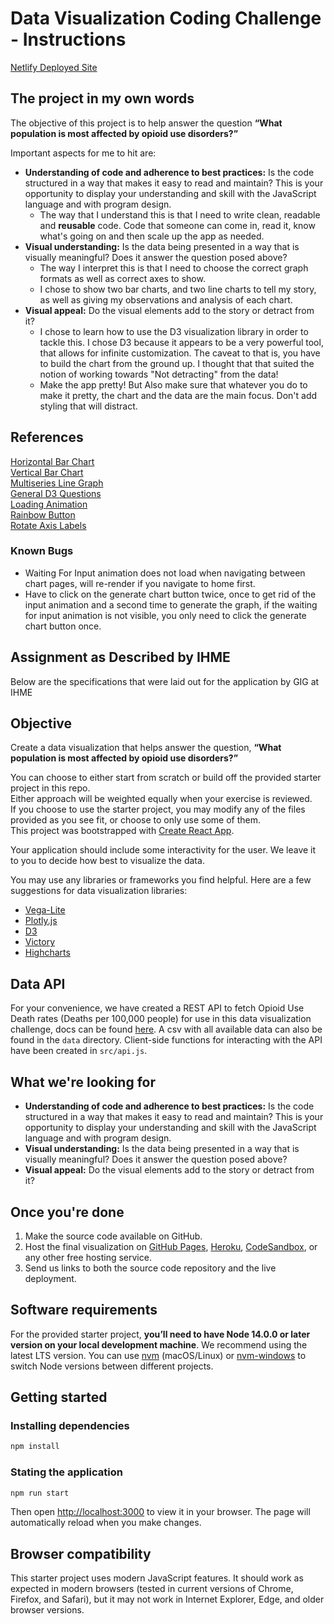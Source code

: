 # Data Visualization Coding Challenge - Instructions

[Netlify Deployed Site](https://eden-data-viz-challenge.netlify.app/)

## The project in my own words

The objective of this project is to help answer the question **“What population is most affected by opioid use disorders?”**  

Important aspects for me to hit are:  

- **Understanding of code and adherence to best practices:** Is the code structured in a way that makes it easy to read and maintain? This is your opportunity to display your understanding and skill with the JavaScript language and with program design.
  - The way that I understand this is that I need to write clean, readable and **reusable** code. Code that someone can come in, read it, know what's going on and then scale up the app as needed.
- **Visual understanding:** Is the data being presented in a way that is visually meaningful? Does it answer the question posed above?
  - The way I interpret this is that I need to choose the correct graph formats as well as correct axes to show.
  - I chose to show two bar charts, and two line charts to tell my story, as well as giving my observations and analysis of each chart.
- **Visual appeal:** Do the visual elements add to the story or detract from it?
  - I chose to learn how to use the D3 visualization library in order to tackle this. I chose D3 because it appears to be a very powerful tool, that allows for infinite customization. The caveat to that is, you have to build the chart from the ground up. I thought that that suited the notion of working towards "Not detracting" from the data!
  - Make the app pretty! But Also make sure that whatever you do to make it pretty, the chart and the data are the main focus. Don't add styling that will distract.

## References

[Horizontal Bar Chart](https://observablehq.com/@d3/horizontal-bar-chart?collection=@d3/charts)  
[Vertical Bar Chart](https://observablehq.com/@d3/bar-chart?collection=@d3/charts)  
[Multiseries Line Graph](https://observablehq.com/@d3/multi-line-chart?collection=@d3/charts)  
[General D3 Questions](https://observablehq.com/explore)  
[Loading Animation](https://codepen.io/krysmalskipl/pen/xxWNyaq)  
[Rainbow Button](https://codepen.io/astitva2009/embed/ExQeNxb?height=441&theme-id=dark&default-tab=result&slug-hash=ExQeNxb&user=astitva2009&name=cp_embed_51#css-box)  
[Rotate Axis Labels](https://stackoverflow.com/questions/20947488/d3-grouped-bar-chart-how-to-rotate-the-text-of-x-axis-ticks)  

### Known Bugs

- Waiting For Input animation does not load when navigating between chart pages, will re-render if you navigate to home first.
- Have to click on the generate chart button twice, once to get rid of the input animation and a second time to generate the graph, if the waiting for input animation is not visible, you only need to click the generate chart button once. 

## Assignment as Described by IHME

Below are the specifications that were laid out for the application by GIG at IHME

## Objective

Create a data visualization that helps answer the question, **“What population is most affected by opioid use disorders?”**

You can choose to either start from scratch or build off the provided starter project in this repo.  
Either approach will be weighted equally when your exercise is reviewed.  
If you choose to use the starter project, you may modify any of the files provided as you see fit, or choose to only use some of them.  
This project was bootstrapped with [Create React App](https://github.com/facebook/create-react-app).

Your application should include some interactivity for the user. We leave it to you to decide how best to visualize the data.

You may use any libraries or frameworks you find helpful. Here are a few suggestions for data visualization libraries:
- [Vega-Lite](https://vega.github.io/vega-lite)
- [Plotly.js](https://plot.ly/javascript)
- [D3](https://d3js.org/)
- [Victory](https://github.com/FormidableLabs/victory)
- [Highcharts](https://github.com/highcharts/highcharts)

## Data API

For your convenience, we have created a REST API to fetch Opioid Use Death rates (Deaths per 100,000 people) for use in this data visualization challenge, docs can be found [here](https://vizhub.healthdata.org/data-viz-challenge-api/). A csv with all available data can also be found in the `data` directory. Client-side functions for interacting with the API have been created in `src/api.js`.

## What we're looking for

- **Understanding of code and adherence to best practices:** Is the code structured in a way that makes it easy to read and maintain? This is your opportunity to display your understanding and skill with the JavaScript language and with program design.
- **Visual understanding:** Is the data being presented in a way that is visually meaningful? Does it answer the question posed above?
- **Visual appeal:** Do the visual elements add to the story or detract from it?  

## Once you're done

1. Make the source code available on GitHub.
1. Host the final visualization on [GitHub Pages](https://pages.github.com/), [Heroku](https://www.heroku.com/), [CodeSandbox](https://codesandbox.io/), or any other free hosting service.
1. Send us links to both the source code repository and the live deployment.

## Software requirements

For the provided starter project, **you’ll need to have Node 14.0.0 or later version on your local development machine**. 
We recommend using the latest LTS version. You can use [nvm](https://github.com/creationix/nvm#installation) (macOS/Linux) or [nvm-windows](https://github.com/coreybutler/nvm-windows#node-version-manager-nvm-for-windows) to switch Node versions between different projects.

## Getting started

### Installing dependencies

```bash
npm install
```

### Stating the application

```bash
npm run start
```

Then open [http://localhost:3000](http://localhost:3000) to view it in your browser.
The page will automatically reload when you make changes.

## Browser compatibility

This starter project uses modern JavaScript features. It should work as expected in modern browsers (tested in current versions of Chrome, Firefox, and Safari), but it may not work in Internet Explorer, Edge, and older browser versions.

